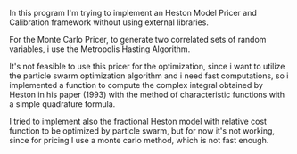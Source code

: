 In this program I'm trying to implement an Heston Model Pricer and Calibration framework without using external libraries.

For the Monte Carlo Pricer, to generate two correlated sets of random variables, i use the Metropolis Hasting Algorithm.

It's not feasible to use this pricer for the optimization, since i want to utilize the particle swarm optimization algorithm and i need fast computations, so i implemented a function to compute the complex integral obtained by Heston in his paper (1993) with the method of characteristic functions with a simple quadrature formula.

I tried to implement also the fractional Heston model with relative cost function to be optimized by particle swarm, but for now it's not working, since for pricing I use a monte carlo method, which is not fast enough.

